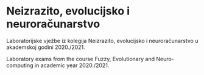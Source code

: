 # Neizrazito, evolucijsko i neuroračunarstvo

Laboratorijske vježbe iz kolegija Neizrazito, evolucijsko i neuroračunarstvo u akademskoj godini 2020./2021.

Laboratory exams from the course Fuzzy, Evolutionary and Neuro-computing in academic year 2020./2021.
